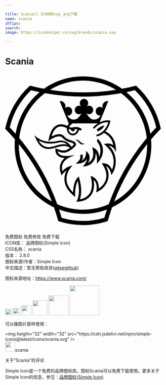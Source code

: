```yaml
---

title: Scania() ICON转svg、png下载
name: scania
zhTips: 
search: 
image: https://iconhelper.cn/svg/brands/scania.svg

---
```


# Scania  <small style="font-size: 60%;font-weight: 100"></small>

<div id="svg" class="svg-wrap">
<svg role="img" viewBox="0 0 24 24" xmlns="http://www.w3.org/2000/svg"><title>Scania icon</title><path d="M12 .6c-2.167 0-4.264.667-6.019 1.888a32.768 32.768 0 0 1-2.167-.48A12.262 12.262 0 0 0 0 8.615a32.75 32.75 0 0 1 1.5 1.636c-.3705 4.3908 2.0301 8.5486 6.018 10.423.247.699.47 1.404.668 2.117a12.266 12.266 0 0 0 7.629 0c.197-.713.42-1.419.667-2.118 3.9876-1.8737 6.3882-6.0307 6.018-10.421.482-.563.982-1.11 1.5-1.636a12.261 12.261 0 0 0-3.814-6.609c-.716.185-1.439.345-2.167.481A10.535 10.535 0 0 0 12 .6zm0 .642c1.806 0 3.562.494 5.086 1.407a32.724 32.724 0 0 1-10.172 0A9.896 9.896 0 0 1 12 1.242zM3.994 2.715c.431.107.865.204 1.301.293a10.537 10.537 0 0 0-3.687 6.387c-.295-.332-.597-.659-.904-.98a11.619 11.619 0 0 1 3.29-5.7zm16.012 0a11.62 11.62 0 0 1 3.29 5.7c-.307.321-.609.648-.904.98a10.537 10.537 0 0 0-3.687-6.387c.436-.089.87-.186 1.301-.293zm-13.873.454a33.353 33.353 0 0 0 11.734 0 9.885 9.885 0 0 1 3.966 6.873 33.352 33.352 0 0 0-5.866 10.16 9.89 9.89 0 0 1-7.935 0 33.367 33.367 0 0 0-5.866-10.16 9.895 9.895 0 0 1 3.967-6.873zm6.018.867a.662.662 0 0 0-.448 1.132.652.652 0 0 0-.971.573.652.652 0 0 0 1.03.535c-.241.404-.606.944-1.13.944-.547 0-.811-.228-1.052-.633a.548.548 0 0 0 .318-.021c.316-.105.493-.423.404-.823-.079-.354-.456-.55-.799-.45a.637.637 0 0 0-.291.18.698.698 0 0 0 .064-.519c-.098-.349-.512-.628-.873-.574l1.415 3.475c-.073.078-.18.196-.256.329-.302-.153-.909-.379-1.514-.135a1.553 1.553 0 0 0-.522.349c-.45.45-.676 1.2-.793 1.731a8.3307 8.3307 0 0 0-.08.415c.188-.141.31-.23.424-.306.102-.068.2-.124.336-.194.247-.127.583-.264.886-.264.163 0 .347.043.472.148.045.037.405.543 1.114.729.666.175.68.287.69.377 0 0-.116.19-.367.365a2.685 2.685 0 0 0-.346-.445c-.331-.346-.862-.532-1.296-.529-.413.004-.718.192-1.526.192-.82 0-1.39-.207-1.81-.454-.302-.164-.52-.37-.723-.535.108.263.213.472.307.684.07.151.327.667.648.947.413.35.822.465 1.224.465.408 0 .81-.119 1.206-.236.39-.116.766-.228 1.142-.228.487 0 .752.163.964.294a6.196 6.196 0 0 1-.225.15c-.3.191-.539.262-.771.262-.286 0-.801-.15-1.25-.33a1.2368 1.2368 0 0 0-.006.102v.116c0 .253.041.557.326.85.123.125.275.222.454.29.187.07.407.105.646.117-.109.1-.211.194-.31.316-.24.296-.435.692-.435 1.202 0 .262.046.481.111.691.047.149.093.284.157.445l.212-.255c.004-.004.236-.278.555-.51a2.98 2.98 0 0 0-.326 1.325c0 1.012.563 1.834 1.332 2.48 0 0 .183.163.312.263-.003-.162 0-.267 0-.408 0-.493.08-1.448.405-2.025.035.135.075.334.11.558.045.298.081.641.081.94 0 .496-.072.863-.156 1.127-.098.304-.18.42-.255.547a3.34 3.34 0 0 0 .882-.09 2.3 2.3 0 0 0 1.72-1.555c.09-.283.136-.596.136-.94 0-.198-.018-.403-.046-.603l-.024-.16c.055.044.093.085.14.138.18.207.343.524.343 1.036 0 .175-.01.445-.084.749.174-.058.351-.163.52-.27.204-.13.397-.284.572-.46.48-.48.811-1.117.818-1.845.005-.475-.096-.855-.32-1.299-.024-.048-.052-.097-.077-.146.052.022.101.05.147.08.255.164.42.424.53.718.066.177.114.35.147.554.074-.09.162-.212.262-.385.201-.348.414-.883.414-1.647 0-.375-.049-.806-.22-1.255a2.883 2.883 0 0 0-.85-1.202c.2643.0287.511.146.7.333.125.126.223.28.313.452l.095.19c.009-.093.008-.123.01-.204-.02-1.351-.397-2.34-1.626-2.978l-.007-.004c.43-.488.638-1.038.783-1.63-.296-.075-.843-.138-1.673.25l1.32-3.254c-.362-.054-.775.225-.873.574a.695.695 0 0 0 .065.519.642.642 0 0 0-.292-.181c-.343-.1-.72.097-.8.451-.088.4.089.718.405.822.134.04.177.045.318.021-.241.405-.494.629-1.041.629-.524 0-.892-.535-1.133-.94 0 0 .246.122.385.122a.651.651 0 0 0 .645-.657.652.652 0 0 0-.645-.658.634.634 0 0 0-.33.093.694.694 0 0 0 .202-.481.651.651 0 0 0-.645-.658zm3.608 3.585h.147l-.047.14c-.151.447-.629 1.516-1.802 1.779l.005.022.05.247c.497-.092.817-.303 1.107-.555.742.361 1.242.961 1.42 1.76l.034.157a.668.668 0 0 0-.114-.1 1.345 1.345 0 0 0-.719-.194c-.262 0-.489.063-.602.102.186.159.337.297.471.431.41.411.677.803.837 1.235.12.326.18.67.18 1.048 0 .403-.072.772-.213 1.098-.011.026-.04.092-.052.127a.706.706 0 0 0-.044-.126c-.341-.72-.91-.872-1.328-.872-.07 0-.13.004-.184.008l.006.01c.278.428.698 1.075.698 1.87 0 .26-.048.516-.142.759a2.4 2.4 0 0 1-.55.83c-.118.117-.222.214-.397.333l-.1.071a.465.465 0 0 0 .02-.12c.024-.897-.475-1.61-1.272-1.827l.018.076c.087.353.186.752.186 1.292 0 .583-.145 1.066-.43 1.436a1.954 1.954 0 0 1-.688.556 2.23 2.23 0 0 1-.652.219l-.109.018c.011-.014.034-.063.045-.087a1.0898 1.0898 0 0 0 .054-.161c.124-.455.127-1.001.127-1.069 0-.845-.21-1.618-.336-2.08l-.026-.098c-.1.074-.166.14-.211.186l-.02.021c-.263.263-.455.723-.57 1.367-.035.197-.052.362-.07.537l-.013.195-.003.121s-.072-.08-.09-.098a4.643 4.643 0 0 1-.188-.204 3.207 3.207 0 0 1-.483-.71 2.495 2.495 0 0 1-.177-.482 2.302 2.302 0 0 1-.07-.561c0-1.062.641-1.774.918-2.058l-.09.016a3.31 3.31 0 0 0-.326.08 2.172 2.172 0 0 0-.546.252 3.171 3.171 0 0 0-.603.513s-.018-.083-.021-.107a2.518 2.518 0 0 1-.04-.391c0-.441.168-.833.5-1.163.312-.313.551-.413 1.265-.712l.218-.091-.314.043c-.438.062-.638.09-1.009.09-.525 0-.887-.107-1.106-.327a.75.75 0 0 1-.123-.158 1.549 1.549 0 0 1-.117-.243l.272.099c.054.017.117.036.17.05a1.9 1.9 0 0 0 .49.07c.444 0 .804-.194 1.24-.508.182-.13.336-.258.456-.378.182-.182.221-.28.222-.297-.008-.269-.016-.523-.951-.768a1.782 1.782 0 0 1-.913-.59.8119.8119 0 0 0-.063-.068 1.046 1.046 0 0 0-.682-.229c-.196 0-.409.043-.651.132a4.7942 4.7942 0 0 0-.395.166l-.108.05.036-.113c.04-.132.085-.252.144-.391.05-.118.1-.22.156-.314.184-.31.412-.522.676-.629.138-.056.288-.084.447-.084.385 0 .732.167.875.247.01.71.438 1.12.93 1.12a.856.856 0 0 0 .643-.275c.121-.122.196-.258.244-.366.039-.087.067-.15.07-.2l.005.001a.496.496 0 0 1 .211.132l.236-.21a1.118 1.118 0 0 0-.401-.264 1.424 1.424 0 0 0-.464-.098 1.68 1.68 0 0 0-.36.026c-.123.02-.222.048-.396.048a.693.693 0 0 1-.358-.09 1.73 1.73 0 0 1 .525-.535l.006-.004h3.817l.074.003a3.287 3.287 0 0 0-.747.655l.215.17c.498-.622 1.272-1.01 2.02-1.01v.001zm-.457.494c-.621.08-1.182.635-1.182.635l.127.27c.293-.062.521-.22.69-.389.248-.248.347-.437.365-.516zm-5.542.543l.138.038c.055.016.132.032.207.042l.036.006.007.035a.27.27 0 0 0 .072.144.302.302 0 0 0 .43 0 .297.297 0 0 0 .088-.196l.002-.048.047-.002a2.6025 2.6025 0 0 1 .22 0l.117.008-.018.07a.852.852 0 0 1-.228.425.609.609 0 0 1-.469.192.578.578 0 0 1-.41-.175.81.81 0 0 1-.219-.43l-.02-.109zm4.513 1.49l-.133.416c.085.098.148.19.2.267.146.214.238.41.29.614.05.2.056.392.056.57 0 .142-.015.285-.046.425-.022.101-.053.21-.079.293-.024.08-.079.226-.079.226s-.008-.165-.023-.255-.029-.186-.053-.264a1.437 1.437 0 0 0-.353-.604 1.41 1.41 0 0 0-.35-.253 1.821 1.821 0 0 0-.284-.118c.022.083.045.173.07.28.064.276.093.504.093.716 0 .337-.075.622-.232.871a1.323 1.323 0 0 1-.187.234 2.039 2.039 0 0 1-.386.316c.036-.06.065-.122.1-.193.042-.087.068-.18.087-.248.186-.657-.121-1.063-.37-1.312a2.3783 2.3783 0 0 0-.103-.098c-.004.092-.008.184-.014.277-.022.318-.08.68-.35.948a1.942 1.942 0 0 1-.139.13c-.052.042-.111.092-.19.14.033-.064.06-.096.11-.218a.97.97 0 0 0-.029-.78l-.34.183c.01.025.017.052.024.076a.71.71 0 0 1-.086.577c-.05.08-.115.16-.204.25-.079.077-.162.152-.235.218l-.156.141.139-.001c.15-.002.35-.01.563-.047.34-.062.605-.192.813-.4a1.34 1.34 0 0 0 .218-.287c-.01.11-.037.222-.084.34a2.265 2.265 0 0 1-.239.436c-.065.095-.138.2-.232.315l-.086.105.134-.02c.162-.023.323-.056.48-.098a1.742 1.742 0 0 0 1.078-.777c.1-.158.172-.323.218-.504a2.35 2.35 0 0 0 .066-.696c.03.052.057.109.083.172.054.136.09.29.11.47.01.112.016.235.016.385v.03c0 .144 0 .281-.011.436l-.011.152.103-.112c.134-.147.279-.315.427-.55a2.543 2.543 0 0 0 .332-1.978 2.31 2.31 0 0 0-.359-.76 3.15 3.15 0 0 0-.349-.417l-.018-.019zm-3.275.165a.5.5 0 0 0-.215.049c.273.029.341.113.467.238.066.067.129.138.194.204.12.12.231.219.436.219a.613.613 0 0 0 .157-.022.981.981 0 0 0 .305-.141.528.528 0 0 1-.203.041c-.511 0-.663-.588-1.14-.588h-.001zm-5.83.1c.06.038.186.127.365.2.167.07.343.135.55.184.278.065.586.097.94.097.326 0 .717-.052 1.162-.153.143-.032.292-.062.413-.062.215 0 .424.035.578.116.153.082.261.17.395.279a2.71 2.71 0 0 0-.48-.071c-.143-.01-.34.003-.465.022-.28.041-.525.114-.783.19l-.03.01c-.39.115-.759.224-1.123.224-.422 0-.803-.157-1.101-.455-.065-.065-.171-.17-.242-.27a1.994 1.994 0 0 1-.179-.31v-.001zm-3.061.567a32.694 32.694 0 0 1 5.084 8.805 9.895 9.895 0 0 1-5.086-8.647c0-.054 0-.106.002-.158zm19.786 0l.002.157a9.895 9.895 0 0 1-5.086 8.648 32.665 32.665 0 0 1 5.085-8.805h-.001zM8.313 21.007a10.535 10.535 0 0 0 7.375 0c-.14.423-.273.847-.396 1.274a11.616 11.616 0 0 1-6.583 0 33.2233 33.2233 0 0 0-.397-1.273l.001-.001z"/></svg>
</div>
<detail full-name='scania'></detail>

<div class="detail-page">
<p>
<span><span class="badge-success badge">免费图标</span> <span class="badge-success badge">免费修改</span>  <span class="badge-success badge">免费下载</span> </span>
<br/>
<span>
ICON库：
<span class="badge-secondary badge">品牌图标(Simple Icon)</span> 
</span>
<br/>
<span>
CSS名称：
<span class="badge-secondary badge">scania</span> 
</span>

<br/>
<span>
版本：
<span class="badge-secondary badge">2.8.0</span> 
</span>
<br/>
<span>图标来源/作者：<span class="badge-light badge">Simple Icon</span></span> 
<br/>
<span class="zh-detail">中文描述：暂无<span class="help-link"><span>帮助改进</span>(<a href="https://gitee.com/liuwave/icon-helper/edit/master/json/brands/scania.json" target="_blank" rel="noopener noreferrer">gitee</a><a href="https://github.com/liuwave/icon-helper/edit/master/json/brands/scania.json" target="_blank" rel="noopener noreferrer">github</a></span>)</span><br/>
</p>
</div><div class="description description alert alert-light"><p>图标来源地址：<a href="https://www.scania.com/" target="_blank" rel="noopener noreferrer">https://www.scania.com/</a></p></div>
<div class="alert alert-dark">
<img height="21" width="21" src="https://cdn.jsdelivr.net/npm/simple-icons@latest/icons/scania.svg" />
<img height="24" width="24" src="https://cdn.jsdelivr.net/npm/simple-icons@latest/icons/scania.svg" />
<img height="32" width="32" src="https://cdn.jsdelivr.net/npm/simple-icons@latest/icons/scania.svg" />
<img height="48" width="48" src="https://cdn.jsdelivr.net/npm/simple-icons@latest/icons/scania.svg" />
<img height="64" width="64" src="https://cdn.jsdelivr.net/npm/simple-icons@latest/icons/scania.svg" />
<img height="96" width="96" src="https://cdn.jsdelivr.net/npm/simple-icons@latest/icons/scania.svg" />

</div>
<div>
  <p>可以像图片那样使用：    
  </p>
  <div class="alert alert-primary" style="font-size: 14px">
    &lt;img height="32" width="32" src="https://cdn.jsdelivr.net/npm/simple-icons@latest/icons/scania.svg" /&gt;
    <copy-btn content='<img height="32" width="32" src="https://cdn.jsdelivr.net/npm/simple-icons@latest/icons/scania.svg" />'></copy-btn>
  </div>
  <div class="alert alert-secondary">
    <img height="32" width="32" src="https://cdn.jsdelivr.net/npm/simple-icons@latest/icons/scania.svg" />scania
    <copy-btn content="scania" btn-title="复制图标名称"></copy-btn>
  </div>
</div>

<Vssue title="关于“Scania”的评论" >关于“Scania”的评论</Vssue>


<div><p>Simple Icon是一个免费的品牌图标库。图标Scania可以免费下载使用。更多关于  Simple Icon的信息，参见：<a target="_blank" href="https://iconhelper.cn/brands.html">品牌图标(Simple Icon)</a>
</p></div>
